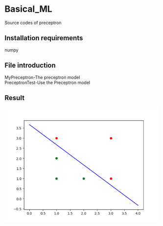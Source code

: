 # Basical_ML
Source codes of preceptron

## Installation requirements
numpy

## File introduction
MyPreceptron-The preceptron model<br>
PreceptronTest-Use the Preceptron model

## Result 
![Result](https://github.com/SJTUSky/Image/blob/master/Preceptron_1.png)
